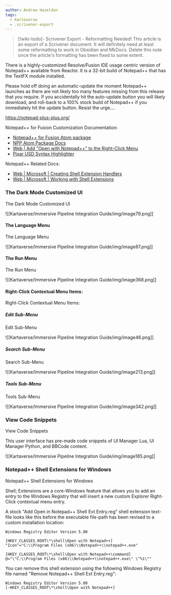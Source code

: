 ```yaml
---
author: Andrew Hazelden
tags:
  - Kartaverse
  - .scrivener-export
---
```




> [!wiki-todo]- Scrivener Export - Reformatting Needed!
> This article is an export of a Scrivener document. It will definitely need at least some reformatting to work in Obsidian and MkDocs. Delete this note once the article's formatting  has been fixed to some extent.

There is a highly-customized Resolve/Fusion IDE usage centric version of Notepad++ available from Reactor. It is a 32-bit build of Notepad++ that has the TextFX module installed.

Please hold off doing an automatic-update the moment Notepad++ launches as there are not likely too many features missing from this release that you require. If you accidentally hit the auto-update button you will likely download, and roll-back to a 100% stock build of Notepad++ if you immediately hit the update button. Resist the urge....

<https://notepad-plus-plus.org/>

Notepad++ for Fusion Customization Documentation:

-   [Notepad++ for Fusion Atom package](https://www.steakunderwater.com/wesuckless/viewtopic.php?p=39833#p39833)
-   [NPP Atom Package Docs](https://gitlab.com/WeSuckLess/Reactor/-/blob/master/Atoms/com.wesuckless.NotepadPlusPlus/Windows/Docs/com.wesuckless.NotepadPlusPlus.md)
-   [Web \| Add "Open with Notepad++" to the Right-Click Menu](https://www.winhelponline.com/blog/open-with-notepad-plus-right-click-menu-windows/)
-   [Pixar USD Syntax Highlighter](https://github.com/AndrewHazelden/PIXAR-USD-Syntax-Highlighter)

Notepad++ Related Docs:

-   [Web \| Microsoft \| Creating Shell Extension Handlers](https://learn.microsoft.com/en-us/windows/win32/shell/handlers?source=recommendations)
-   [Web \| Microsoft \| Working with Shell Extensions](https://learn.microsoft.com/en-us/windows/win32/shell/shell-exts)

### The Dark Mode Customized UI

The Dark Mode Customized UI

![[Kartaverse/Immersive Pipeline Integration Guide/img/image79.png]]

#### The Language Menu

The Language Menu

![[Kartaverse/Immersive Pipeline Integration Guide/img/image87.png]]

#### The Run Menu

The Run Menu

![[Kartaverse/Immersive Pipeline Integration Guide/img/image368.png]]

#### Right-Click Contextual Menu Items:

Right-Click Contextual Menu Items:

##### Edit Sub-Menu

Edit Sub-Menu

![[Kartaverse/Immersive Pipeline Integration Guide/img/image46.png]]

##### Search Sub-Menu

Search Sub-Menu

![[Kartaverse/Immersive Pipeline Integration Guide/img/image213.png]]

##### Tools Sub-Menu

Tools Sub-Menu

![[Kartaverse/Immersive Pipeline Integration Guide/img/image342.png]]

### View Code Snippets

View Code Snippets

This user interface has pre-made code snippets of UI Manager Lua, UI Manager Python, and BBCode content.

![[Kartaverse/Immersive Pipeline Integration Guide/img/image165.png]]

### Notepad++ Shell Extensions for Windows

Notepad++ Shell Extensions for Windows

Shell; Extensions are a core-Windows feature that allows you to add an entry to the Windows Registry that will insert a new custom Explorer Right-Click contextual menu entry.

A stock "Add Open in Notepad++ Shell Ext Entry.reg" shell extension text-file looks like this before the executable file-path has been revised to a custom installation location:

    Windows Registry Editor Version 5.00

    [HKEY_CLASSES_ROOT\*\shell\Open with Notepad++]
    "Icon"="C:\\Program Files (x86)\\Notepad++\\notepad++.exe"

    [HKEY_CLASSES_ROOT\*\shell\Open with Notepad++\command]
    @="\"C:\\Program Files (x86)\\Notepad++\\notepad++.exe\" \"%1\""

You can remove this shell extension using the following Windows Registry file named "Remove Notepad++ Shell Ext Entry.reg":

    Windows Registry Editor Version 5.00
    [-HKEY_CLASSES_ROOT\*\shell\Open with Notepad++]